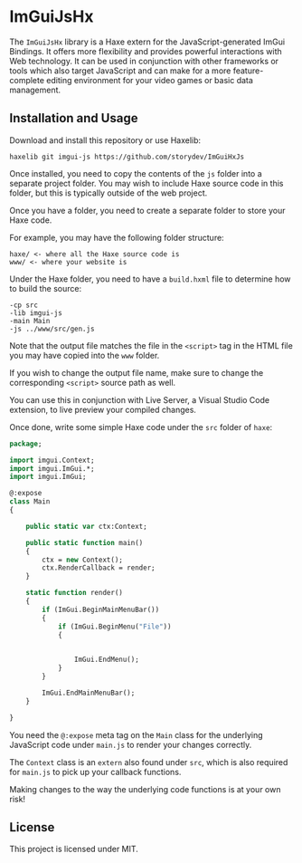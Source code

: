 # ImGuiJsHx
The `ImGuiJsHx` library is a Haxe extern for the JavaScript-generated ImGui Bindings. It offers more flexibility and provides powerful interactions with Web technology. It can be used in conjunction with other frameworks or tools which also target JavaScript and can make for a more feature-complete editing environment for your video games or basic data management.

## Installation and Usage
Download and install this repository or use Haxelib:

```
haxelib git imgui-js https://github.com/storydev/ImGuiHxJs
```

Once installed, you need to copy the contents of the `js` folder into a separate project folder. You may wish to include Haxe source code in this folder, but this is typically outside of the web project.

Once you have a folder, you need to create a separate folder to store your Haxe code.

For example, you may have the following folder structure:

```
haxe/ <- where all the Haxe source code is
www/ <- where your website is
```

Under the Haxe folder, you need to have a `build.hxml` file to determine how to build the source:

```hxml
-cp src
-lib imgui-js
-main Main
-js ../www/src/gen.js
```

Note that the output file matches the file in the `<script>` tag in the HTML file you may have copied into the `www` folder.

If you wish to change the output file name, make sure to change the corresponding `<script>` source path as well.

You can use this in conjunction with Live Server, a Visual Studio Code extension, to live preview your compiled changes.

Once done, write some simple Haxe code under the `src` folder of `haxe`:

```haxe
package;

import imgui.Context;
import imgui.ImGui.*;
import imgui.ImGui;

@:expose
class Main
{

    public static var ctx:Context;

    public static function main()
    {
        ctx = new Context();
        ctx.RenderCallback = render;
    }

    static function render()
    {
        if (ImGui.BeginMainMenuBar())
        {
            if (ImGui.BeginMenu("File"))
            {
                

                ImGui.EndMenu();
            }
        }

        ImGui.EndMainMenuBar();
    }

}
```

You need the `@:expose` meta tag on the `Main` class for the underlying JavaScript code under `main.js` to render your changes correctly.

The `Context` class is an `extern` also found under `src`, which is also required for `main.js` to pick up your callback functions.

Making changes to the way the underlying code functions is at your own risk!

## License
This project is licensed under MIT.